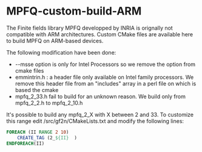 # MPFQ-custom-build-ARM

The Finite fields library MPFQ developped by INRIA is orignally not compatible with ARM architectures. Custom CMake files are available here to build MPFQ on ARM-based devices.

The following modification have been done:

* --msse option is only for Intel Processors so we remove the option from cmake files
* emmintrin.h : a header file only available on Intel family processors. We remove this header file from an "includes" array in a perl file on which is based the cmake 
* mpfq_2_33.h fail to build for an unknown reason. We build only from mpfq_2_2.h to mpfq_2_10.h

It's possible to build any mpfq_2_X with X between 2 and 33. To customize this range edit /src/gf2n/CMakeLists.txt and modify the following lines:

```CMake
FOREACH (II RANGE 2 10)
    CREATE_TAG (2_${II}  )
ENDFOREACH(II)
```

